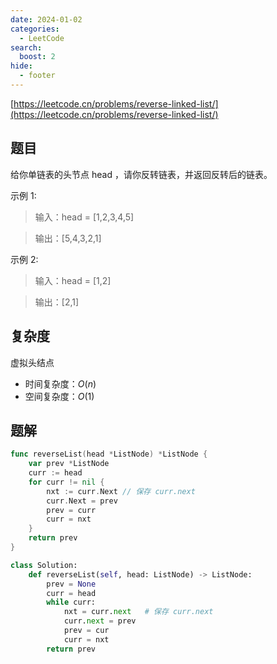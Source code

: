 ```yaml
---
date: 2024-01-02
categories:
  - LeetCode
search:
  boost: 2
hide:
  - footer
---
```


[https://leetcode.cn/problems/reverse-linked-list/](https://leetcode.cn/problems/reverse-linked-list/)

## 题目

给你单链表的头节点 head ，请你反转链表，并返回反转后的链表。

示例 1:

> 输入：head = [1,2,3,4,5]

> 输出：[5,4,3,2,1]

示例 2:

> 输入：head = [1,2]

> 输出：[2,1]

## 复杂度

虚拟头结点

- 时间复杂度：$O(n)$
- 空间复杂度：$O(1)$

## 题解

```go title="Go"
func reverseList(head *ListNode) *ListNode {
    var prev *ListNode
    curr := head
    for curr != nil {
        nxt := curr.Next // 保存 curr.next
        curr.Next = prev
        prev = curr
        curr = nxt
    }
    return prev
}
```

```python title="Python"
class Solution:
    def reverseList(self, head: ListNode) -> ListNode:
        prev = None
        curr = head
        while curr:
            nxt = curr.next   # 保存 curr.next
            curr.next = prev
            prev = cur
            curr = nxt
        return prev
```
